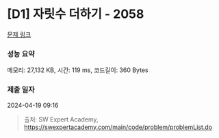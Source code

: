 # [D1] 자릿수 더하기 - 2058 

[문제 링크](https://swexpertacademy.com/main/code/problem/problemDetail.do?contestProbId=AV5QPRjqA10DFAUq) 

### 성능 요약

메모리: 27,132 KB, 시간: 119 ms, 코드길이: 360 Bytes

### 제출 일자

2024-04-19 09:16



> 출처: SW Expert Academy, https://swexpertacademy.com/main/code/problem/problemList.do